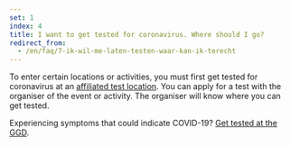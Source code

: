 ```yaml
---
set: 1
index: 4
title: I want to get tested for coronavirus. Where should I go?
redirect_from: 
  - /en/faq/7-ik-wil-me-laten-testen-waar-kan-ik-terecht
---
```

To enter certain locations or activities, you must first get tested for coronavirus at an <a href="/en/testafspraak">affiliated test location</a>. You can apply for a test with the organiser of the event or activity. The organiser will know where you can get tested.

Experiencing symptoms that could indicate COVID-19? <a href="/en/testafspraak">Get tested at the GGD</a>. 
